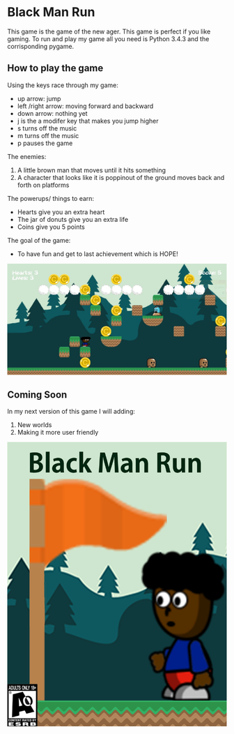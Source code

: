 # Black Man Run
This game is the game of the new ager. This game is perfect if you like gaming. To run and play my game all you need is Python 3.4.3 and the corrisponding pygame.


## How to play the game

Using the keys race through my game:
- up arrow: jump
- left /right arrow: moving forward and backward
- down arrow: nothing yet
- j is the a modifer key that makes you jump higher
- s turns off the music 
- m turns off the music
- p pauses the game

The enemies:
1. A little brown man that moves until it hits something
2. A character that looks like it is poppinout of the ground moves back and forth on platforms

The powerups/ things to earn:
- Hearts give you an extra heart
- The jar of donuts give you an extra life
- Coins give you 5 points

The goal of the game:
- To have fun and get to last achievement which is HOPE!

![Black Man Run cover art](Blackmanrunpic.jpg)

## Coming Soon

In my next version of this game I will adding:

1. New worlds
2. Making it more user friendly


![Black Man Run cover art](Black%20man%20run%20cover%20art.png)
